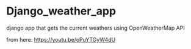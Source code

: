 # Django_weather_app
django app that gets the current weathers using OpenWeatherMap API

from here: https://youtu.be/oPuYTGyW4dU
